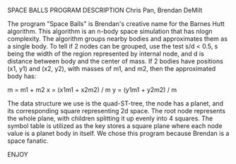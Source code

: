 SPACE BALLS PROGRAM DESCRIPTION
Chris Pan, 
Brendan DeMilt


The program "Space Balls" is Brendan's creative name for the Barnes Hutt
algorithm. This algorithm is an n-body space simulation that has nlogn complexity.
The algorithm groups nearby bodies and approximates them as a single body.
To tell if 2 nodes can be grouped, use the test s/d < 0.5, s being the width of 
the region represented by internal node, and d is distance between body and the
center of mass. If 2 bodies have positions (x1, y1) and (x2, y2), with masses 
of m1, and m2, then the approximated body has:

m = m1 + m2
x = (x1m1 + x2m2) / m
y = (y1m1 + y2m2) / m

The data structure we use is the quad-ST-tree, the node has a planet, and its 
corresponding square representing 2d space. The root node represents the whole
plane, with children splitting it up evenly into 4 squares. The symbol table
is utilized as the key stores a square plane where each node value is a planet
body in itself. We chose this program because Brendan is a space fanatic.


ENJOY 
